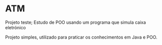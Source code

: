 # ATM
Projeto teste; Estudo de POO usando um programa que simula caixa eletrónico

Projeto simples, utilizado para praticar os conhecimentos em Java e POO.
